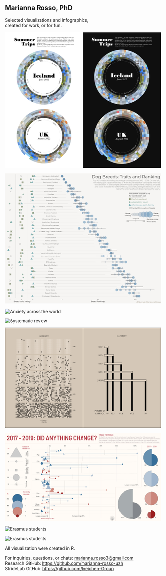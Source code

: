 ## Marianna Rosso, PhD

Selected visualizations and infographics, <br />
created for work, or for fun.

![Summer Iceland](Visualizations/Iceland.png)

![dog breeds](Visualizations/dogbreeds.jpg)

![Anxiety across the world](Visualizations/chapter1.png)

![Systematic review](Visualizations/chapter2.png)

![Erasmus students](Visualizations/Picture1.png)

![Erasmus students](Visualizations/Screenshot.png)

![Erasmus students](Visualizations/sestri_export.png)

![Erasmus students](Visualizations/website_plot1.png)

All visualization were created in R.<br />

For inquiries, questions, or chats: marianna.rosso3@gmail.com<br />
Research GitHub: https://github.com/marianna-rosso-uzh<br />
StrideLab GitHub: https://github.com/Ineichen-Group
